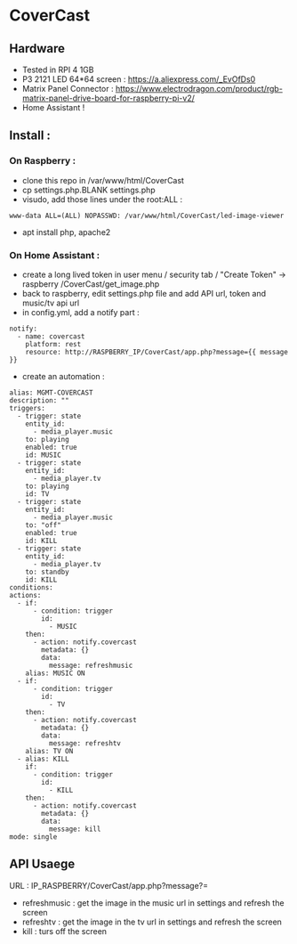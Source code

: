 # CoverCast

## Hardware 
* Tested in RPI 4 1GB
* P3 2121 LED 64*64 screen : https://a.aliexpress.com/_EvOfDs0
* Matrix Panel Connector : https://www.electrodragon.com/product/rgb-matrix-panel-drive-board-for-raspberry-pi-v2/
* Home Assistant ! 

## Install : 

### On Raspberry : 
* clone this repo in /var/www/html/CoverCast
* cp settings.php.BLANK settings.php
* visudo, add those lines under the root:ALL : 
```
www-data ALL=(ALL) NOPASSWD: /var/www/html/CoverCast/led-image-viewer

```
* apt install php, apache2

### On Home Assistant :
* create a long lived token in user menu / security tab / "Create Token" -> raspberry /CoverCast/get_image.php
* back to raspberry, edit settings.php file and add API url, token and music/tv api url 
* in config.yml, add a notify part :

```
notify:
  - name: covercast
    platform: rest
    resource: http://RASPBERRY_IP/CoverCast/app.php?message={{ message }}
```
* create an automation : 
```
alias: MGMT-COVERCAST
description: ""
triggers:
  - trigger: state
    entity_id:
      - media_player.music
    to: playing
    enabled: true
    id: MUSIC
  - trigger: state
    entity_id:
      - media_player.tv
    to: playing
    id: TV
  - trigger: state
    entity_id:
      - media_player.music
    to: "off"
    enabled: true
    id: KILL
  - trigger: state
    entity_id:
      - media_player.tv
    to: standby
    id: KILL
conditions:
actions:
  - if:
      - condition: trigger
        id:
          - MUSIC
    then:
      - action: notify.covercast
        metadata: {}
        data:
          message: refreshmusic
    alias: MUSIC ON
  - if:
      - condition: trigger
        id:
          - TV
    then:
      - action: notify.covercast
        metadata: {}
        data:
          message: refreshtv
    alias: TV ON
  - alias: KILL
    if:
      - condition: trigger
        id:
          - KILL
    then:
      - action: notify.covercast
        metadata: {}
        data:
          message: kill
mode: single
```


## API Usaege

URL : IP_RASPBERRY/CoverCast/app.php?message?=
* refreshmusic : get the image in the music url in settings and refresh the screen
* refreshtv : get the image in the tv url in settings and refresh the screen
* kill : turs off the screen

